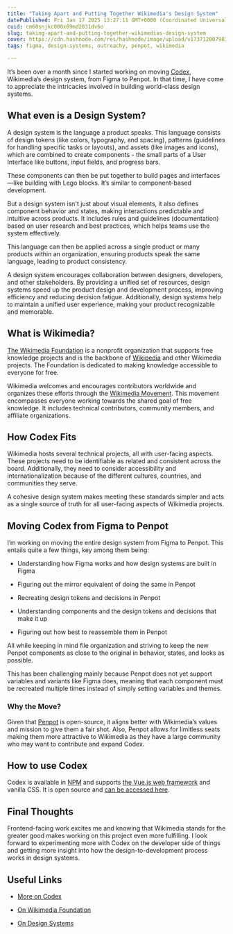 ```yaml
---
title: "Taking Apart and Putting Together Wikimedia's Design System"
datePublished: Fri Jan 17 2025 13:27:11 GMT+0000 (Coordinated Universal Time)
cuid: cm60snjkc000x09md2031dv6o
slug: taking-apart-and-putting-together-wikimedias-design-system
cover: https://cdn.hashnode.com/res/hashnode/image/upload/v1737120079830/f56779cf-d432-443d-a151-c4b7bcbdc6d8.png
tags: figma, design-systems, outreachy, penpot, wikimedia

---
```


It’s been over a month since I started working on moving [Codex](https://doc.wikimedia.org/codex/latest/), Wikimedia’s design system, from Figma to Penpot. In that time, I have come to appreciate the intricacies involved in building world-class design systems.

## What even is a Design System?

A design system is the language a product speaks. This language consists of design tokens (like colors, typography, and spacing), patterns (guidelines for handling specific tasks or layouts), and assets (like images and icons), which are combined to create components - the small parts of a User Interface like buttons, input fields, and progress bars.

These components can then be put together to build pages and interfaces—like building with Lego blocks. It’s similar to component-based development.

But a design system isn't just about visual elements, it also defines component behavior and states, making interactions predictable and intuitive across products. It includes rules and guidelines (documentation) based on user research and best practices, which helps teams use the system effectively.

This language can then be applied across a single product or many products within an organization, ensuring products speak the same language, leading to product consistency.

A design system encourages collaboration between designers, developers, and other stakeholders. By providing a unified set of resources, design systems speed up the product design and development process, improving efficiency and reducing decision fatigue. Additionally, design systems help to maintain a unified user experience, making your product recognizable and memorable.

## What is Wikimedia?

[The Wikimedia Foundation](https://wikimediafoundation.org/about/#:~:text=The%20Wikimedia%20Foundation%20is%20the,reliable%2C%20and%20available%20to%20all.) is a nonprofit organization that supports free knowledge projects and is the backbone of [Wikipedia](https://en.wikipedia.org/wiki/Main_Page) and other Wikimedia projects. The Foundation is dedicated to making knowledge accessible to everyone for free.

Wikimedia welcomes and encourages contributors worldwide and organizes these efforts through the [Wikimedia Movement](https://meta.wikimedia.org/wiki/Wikimedia_movement). This movement encompasses everyone working towards the shared goal of free knowledge. It includes technical contributors, community members, and affiliate organizations.

## How Codex Fits

Wikimedia hosts several technical projects, all with user-facing aspects. These projects need to be identifiable as related and consistent across the board. Additionally, they need to consider accessibility and internationalization because of the different cultures, countries, and communities they serve.

A cohesive design system makes meeting these standards simpler and acts as a single source of truth for all user-facing aspects of Wikimedia projects.

## Moving Codex from Figma to Penpot

I’m working on moving the entire design system from Figma to Penpot. This entails quite a few things, key among them being:

* Understanding how Figma works and how design systems are built in Figma
    
* Figuring out the mirror equivalent of doing the same in Penpot
    
* Recreating design tokens and decisions in Penpot
    
* Understanding components and the design tokens and decisions that make it up
    
* Figuring out how best to reassemble them in Penpot
    

All while keeping in mind file organization and striving to keep the new Penpot components as close to the original in behavior, states, and looks as possible.

This has been challenging mainly because Penpot does not yet support variables and variants like Figma does, meaning that each component must be recreated multiple times instead of simply setting variables and themes.

### Why the Move?

Given that [Penpot](https://penpot.app/) is open-source, it aligns better with Wikimedia’s values and mission to give them a fair shot. Also, Penpot allows for limitless seats making them more attractive to Wikimedia as they have a large community who may want to contribute and expand Codex.

## How to use Codex

Codex is available in [NPM](https://www.npmjs.com/package/@wikimedia/codex) and supports [the Vue.js web framework](https://vuejs.org/) and vanilla CSS. It is open source and [can be accessed here](https://github.com/wikimedia/design-codex).

## Final Thoughts

Frontend-facing work excites me and knowing that Wikimedia stands for the greater good makes working on this project even more fulfilling. I look forward to experimenting more with Codex on the developer side of things and getting more insight into how the design-to-development process works in design systems.

## Useful Links

* [More on Codex](https://doc.wikimedia.org/codex/latest/)
    
* [On Wikimedia Foundation](https://en.wikipedia.org/wiki/Wikimedia_Foundation)
    
* [On Design Systems](https://www.figma.com/blog/design-systems-101-what-is-a-design-system/)